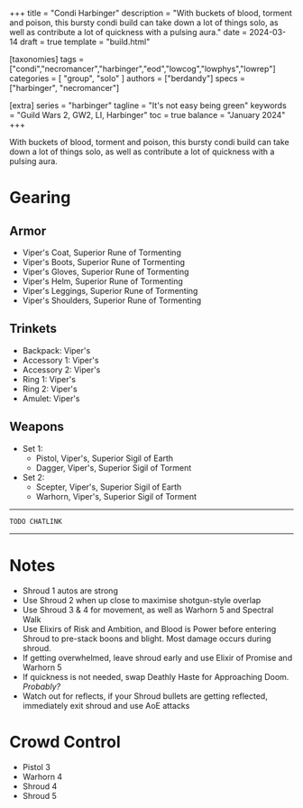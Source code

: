 +++
title = "Condi Harbinger"
description = "With buckets of blood, torment and poison, this bursty condi build can take down a lot of things solo, as well as contribute a lot of quickness with a pulsing aura."
date = 2024-03-14
draft = true
template = "build.html"

[taxonomies]
tags = ["condi","necromancer","harbinger","eod","lowcog","lowphys","lowrep"]
categories = [ "group", "solo" ]
authors = ["berdandy"]
specs = ["harbinger", "necromancer"]

[extra]
series = "harbinger"
tagline = "It's not easy being green"
keywords = "Guild Wars 2, GW2, LI, Harbinger"
toc = true
balance = "January 2024"
+++

With buckets of blood, torment and poison, this bursty condi build can take down a lot of things solo, as well as contribute a lot of quickness with a pulsing aura.

# Gearing

## Armor

- Viper's Coat, Superior Rune of Tormenting
- Viper's Boots, Superior Rune of Tormenting
- Viper's Gloves, Superior Rune of Tormenting
- Viper's Helm, Superior Rune of Tormenting
- Viper's Leggings, Superior Rune of Tormenting
- Viper's Shoulders, Superior Rune of Tormenting

## Trinkets

- Backpack: Viper's
- Accessory 1: Viper's
- Accessory 2: Viper's
- Ring 1: Viper's
- Ring 2: Viper's
- Amulet: Viper's

## Weapons

- Set 1:
  - Pistol, Viper's, Superior Sigil of Earth
  - Dagger, Viper's, Superior Sigil of Torment
- Set 2:
  - Scepter, Viper's, Superior Sigil of Earth
  - Warhorn, Viper's, Superior Sigil of Torment

---

`TODO CHATLINK`

---

<div data-armory-embed='skills' data-armory-ids='62667,62530,10544,10685,62655'></div><div data-armory-embed='specializations' data-armory-ids='50,39,64' data-armory-50-traits='875,861,889'  data-armory-39-traits='2013,816,1696'  data-armory-64-traits='2185,2192,2194' ></div>

# Notes

- Shroud 1 autos are strong
- Use Shroud 2 when up close to maximise shotgun-style overlap
- Use Shroud 3 & 4 for movement, as well as Warhorn 5 and Spectral Walk
- Use Elixirs of Risk and Ambition, and Blood is Power before entering Shroud to pre-stack boons and blight. Most damage occurs during shroud.
- If getting overwhelmed, leave shroud early and use Elixir of Promise and Warhorn 5
- If quickness is not needed, swap Deathly Haste for Approaching Doom. *Probably?*
- Watch out for reflects, if your Shroud bullets are getting reflected, immediately exit shroud and use AoE attacks

# Crowd Control

- Pistol 3
- Warhorn 4
- Shroud 4
- Shroud 5
